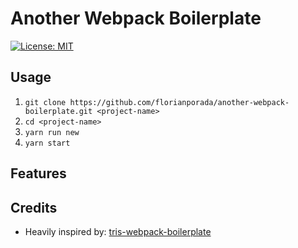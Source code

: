# Another Webpack Boilerplate

[![License: MIT](https://img.shields.io/badge/License-MIT-yellow.svg)](https://opensource.org/licenses/MIT)

## Usage

1. `git clone https://github.com/florianporada/another-webpack-boilerplate.git <project-name>`
2. `cd <project-name>`
3. `yarn run new`
4. `yarn start`

## Features

## Credits

- Heavily inspired by: [tris-webpack-boilerplate](https://github.com/tr1s/tris-webpack-boilerplate)

